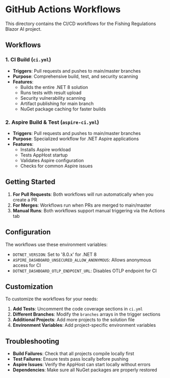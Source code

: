# GitHub Actions Workflows

This directory contains the CI/CD workflows for the Fishing Regulations Blazor AI project.

## Workflows

### 1. CI Build (`ci.yml`)
- **Triggers**: Pull requests and pushes to main/master branches
- **Purpose**: Comprehensive build, test, and security scanning
- **Features**:
  - Builds the entire .NET 8 solution
  - Runs tests with result upload
  - Security vulnerability scanning
  - Artifact publishing for main branch
  - NuGet package caching for faster builds

### 2. Aspire Build & Test (`aspire-ci.yml`)
- **Triggers**: Pull requests and pushes to main/master branches
- **Purpose**: Specialized workflow for .NET Aspire applications
- **Features**:
  - Installs Aspire workload
  - Tests AppHost startup
  - Validates Aspire configuration
  - Checks for common Aspire issues

## Getting Started

1. **For Pull Requests**: Both workflows will run automatically when you create a PR
2. **For Merges**: Workflows run when PRs are merged to main/master
3. **Manual Runs**: Both workflows support manual triggering via the Actions tab

## Configuration

The workflows use these environment variables:
- `DOTNET_VERSION`: Set to '8.0.x' for .NET 8
- `ASPIRE_DASHBOARD_UNSECURED_ALLOW_ANONYMOUS`: Allows anonymous access for CI
- `DOTNET_DASHBOARD_OTLP_ENDPOINT_URL`: Disables OTLP endpoint for CI

## Customization

To customize the workflows for your needs:

1. **Add Tests**: Uncomment the code coverage sections in `ci.yml`
2. **Different Branches**: Modify the `branches` arrays in the trigger sections
3. **Additional Projects**: Add more projects to the solution file
4. **Environment Variables**: Add project-specific environment variables

## Troubleshooting

- **Build Failures**: Check that all projects compile locally first
- **Test Failures**: Ensure tests pass locally before pushing
- **Aspire Issues**: Verify the AppHost can start locally without errors
- **Dependencies**: Make sure all NuGet packages are properly restored
